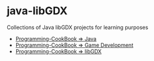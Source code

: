 # java-libGDX
Collections of Java libGDX projects for learning purposes


* [Programming-CookBook => Java](https://github.com/Koubae/Programming-CookBook/tree/master/Programming%20Languages/Java)
* [Programming-CookBook => Game Development](https://github.com/Koubae/Programming-CookBook/tree/master/Game%20Development)
* [Programming-CookBook => libGDX](https://github.com/Koubae/Programming-CookBook/tree/master/Game%20Development/java/libGDX)

